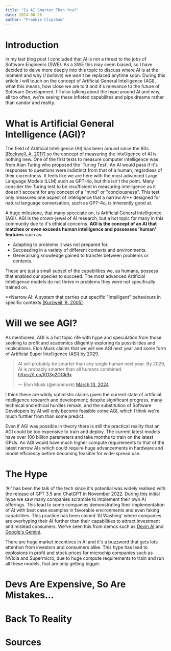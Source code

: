 ```yaml
---
title: "Is AI Smarter Than You?"
date: 2024-06-26
author: "Frankie Clipsham"
---
```


<!--
Things to mention:


 -->

# Introduction

In my last blog post I concluded that AI is not a threat to the jobs of Software Engineers (SWE). As a SWE this may seem biased, so I have decided to delve more deeply into this topic to discuss where AI is at the moment and why (_I believe_) we won't be replaced anytime soon. During this article I will touch on the concept of Artificial General Intelligence (AGI), what this means, how close we are to it and it's relevance to the future of Software Development. I'll also talking about the hype around AI and why, all too often, we're seeing these inflated capabilites and pipe dreams rather than candor and reality.

# What is Artificial General Intelligence (AGI)?

The field of Artificial Intelligence (AI) has been around since the 60s [[Rockwell, A. 2017]](https://sitn.hms.harvard.edu/flash/2017/history-artificial-intelligence/) so the concept of measuring the intelligence of AI is nothing new. One of the first tests to measure computer intelligence was from Alan Turing who proposed the 'Turing Test'. An AI would pass if it's responses to questions were indistinct from that of a human, regardless of their correctness. It feels like we are here with the most advanced Large Language Models (LLM) such as GPT-4o, but this isn't the point. Many consider the Turing test to be insufficient in measuring intelligence as it doesn't account for any concept of a "mind" or "conciousness". This test only measures one aspect of intelligence that a narrow AI** designed for natural language conversation, such as GPT-4o, is inherently good at.

A huge milestone, that many speculate on, is Artificial General Intelligence (AGI). AGI is the crown-jewel of AI research, but a hot topic for many in this community due to it's ethical concerns. **AGI is the concept of an AI that matches or even exceeds human intelligence and possesses 'human' features** such as:
* Adapting to problems it was not prepared for.
* Succeeding in a variety of different contexts and environments.
* Generalising knowledge gained to transfer between problems or contexts. 

These are just a small subset of the capabilities we, as humans, possess that enabled our species to succeed. The most advanced Artificial Intelligence models do not thrive in problems they were not specifically trained on.  


**Narrow AI: A system that carries out specific "intelligent" behaviours in specific contexts [[Kurzweil, R. 2005]]()

# Will we see AGI?

<!--
- Elon Musk's claims
- Academics claims (find X rant)
- If we see AGI then we may see a move towards AI replacing devs
- Very contested topic, so I won't draw too many conclusions. Many academic papers have defined what is required to consider this.
- There are challenges that AI cannot complete
- Surely the if AI can only complete a subset of challenges a human can complete than it cannot be considered generally intelligent
- The ability to adapt and infer with limited information and in different environments is what makes humans excel and where AI has shortfalls
- Compute and energy
 -->

As mentioned, AGI is a hot topic rife with hype and speculation from those seeking to profit and academics diligently exploring its possibilities and implications.
Elon Musk claims that we will see AGI next year and some form of Artificial Super Intelligence (ASI) by 2029. 

<blockquote class="twitter-tweet"><p lang="en" dir="ltr">AI will probably be smarter than any single human next year. By 2029, AI is probably smarter than all humans combined. <a href="https://t.co/RO3g2OCk9x">https://t.co/RO3g2OCk9x</a></p>&mdash; Elon Musk (@elonmusk) <a href="https://twitter.com/elonmusk/status/1767738797276451090?ref_src=twsrc%5Etfw">March 13, 2024</a></blockquote> <script async src="https://platform.twitter.com/widgets.js" charset="utf-8"></script>

I think these are wildly optimistic claims given the current state of artificial intelligence research and development;
despite significant progress, many technical and ethical hurdles remain, and the substitution of Software Developers by AI will only become feasible come AGI, which I think we're much further from than some predict.

Even if AGI was possible in theory there is still the practical reality that an AGI could be too expensive to train and deploy. The current latest models have over 100 billion parameters and take months to train on the latest GPUs. An AGI would have much higher compute requirements to that of the latest narrow AIs which could require huge advancements in hardware and model efficiency before becoming feasible for wide-spread use.

# The Hype

<!--
  - The market incentives to make AI profitiable and desire to hype as much as possible. Sometimes further than it's capabilities.
  - Faked demos with best case examples, AI in the best environments with the most favorable examples/test data
  - Devin AI
  - Gemini fakes
  - Rabbit R1
  - NVidia most valuable company in world
  - Overhype until people realise capabilities
  - Investors love the AI buzzword
  - Hire less workers
   -->

'AI' has been the talk of the tech since it's potential was widely realised with the release of GPT 3.5 and ChatGPT in November 2022. During this initial hype we saw many companies scramble to implement their own AI offerings. This lead to some companies demonstrating their implementation of AI with best case examples in favorable environments and even faking capabilities. This practice has been coined 'AI Washing' where companies are overhyping their AI further than their capabilities to attract investment and mislead consumers. We've seen this from demos such as [Devin AI](https://youtu.be/tNmgmwEtoWE) and [Google's Gemini](https://www.theregister.com/2023/12/11/ai_in_brief/).

There are huge market incentives in AI and it's a buzzword that gets lots attention from investors and consumers alike. This hype has lead to explosions in profit and stock prices for microchip companies such as NVidia and Supermicro, due to huge compute requirements to train and run all these models, that are only getting bigger. 

# Devs Are Expensive, So Are Mistakes...

<!--
- Candid about how good AI actually is
- Emotional aspect
- Middle management held accountable if they're the ones instructing AI
- Ethical issues with AGI
  -->

# Back To Reality

<!--
- I honestly think AI is great, I think it will be the biggest disruptor since the internet and has huge potential
- Save t
 -->

# Sources


